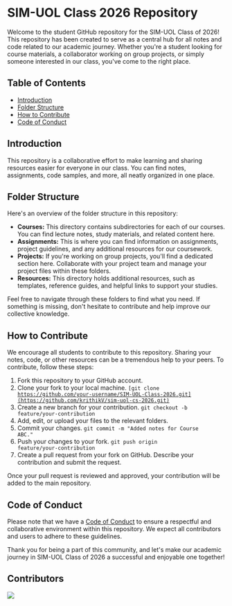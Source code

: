 # SIM-UOL Class 2026 Repository

Welcome to the student GitHub repository for the SIM-UOL Class of 2026! This repository has been created to serve as a central hub for all notes and code related to our academic journey. Whether you're a student looking for course materials, a collaborator working on group projects, or simply someone interested in our class, you've come to the right place.

## Table of Contents

- [Introduction](#introduction)
- [Folder Structure](#folder-structure)
- [How to Contribute](#how-to-contribute)
- [Code of Conduct](#code-of-conduct)

## Introduction

This repository is a collaborative effort to make learning and sharing resources easier for everyone in our class. You can find notes, assignments, code samples, and more, all neatly organized in one place.

## Folder Structure

Here's an overview of the folder structure in this repository:

- **Courses:** This directory contains subdirectories for each of our courses. You can find lecture notes, study materials, and related content here.
- **Assignments:** This is where you can find information on assignments, project guidelines, and any additional resources for our coursework.
- **Projects:** If you're working on group projects, you'll find a dedicated section here. Collaborate with your project team and manage your project files within these folders.
- **Resources:** This directory holds additional resources, such as templates, reference guides, and helpful links to support your studies.

Feel free to navigate through these folders to find what you need. If something is missing, don't hesitate to contribute and help improve our collective knowledge.

## How to Contribute

We encourage all students to contribute to this repository. Sharing your notes, code, or other resources can be a tremendous help to your peers. To contribute, follow these steps:

1. Fork this repository to your GitHub account.
2. Clone your fork to your local machine.
<code>[git clone https://github.com/your-username/SIM-UOL-Class-2026.git](https://github.com/krithikV/sim-uol-cs-2026.git)</code>
3. Create a new branch for your contribution.
<code>git checkout -b feature/your-contribution</code>
4. Add, edit, or upload your files to the relevant folders.
5. Commit your changes.
<code>git commit -m "Added notes for Course ABC."</code>
6. Push your changes to your fork.
<code>git push origin feature/your-contribution</code>
7. Create a pull request from your fork on GitHub. Describe your contribution and submit the request.

Once your pull request is reviewed and approved, your contribution will be added to the main repository.

## Code of Conduct

Please note that we have a [Code of Conduct](CODE_OF_CONDUCT.md) to ensure a respectful and collaborative environment within this repository. We expect all contributors and users to adhere to these guidelines.

Thank you for being a part of this community, and let's make our academic journey in SIM-UOL Class of 2026 a successful and enjoyable one together!

## Contributors
[![](https://opencollective.com/html-react-parser/contributors.svg?width=890&button=false)](https://github.com/remarkablemark/html-react-parser/graphs/contributors)




